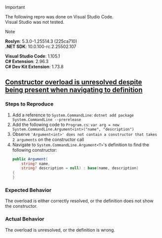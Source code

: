 > [!IMPORTANT]  
> The following repro was done on Visual Studio Code.  
> Visual Studio was not tested.  

> [!NOTE]  
> **Roslyn**: 5.3.0-1.25514.3 (225ca710)  
> **.NET SDK**: 10.0.100-rc.2.25502.107  
>  
> **Visual Studio Code**: 1.105.1  
> **C# Extension**: 2.96.3  
> **C# Dev Kit Extension**: 1.73.8  

## [Constructor overload is unresolved despite being present when navigating to definition](https://github.com/dotnet/roslyn/issues/80882)

### Steps to Reproduce

1. Add a reference to `System.CommandLine`: `dotnet add package System.CommandLine --prerelease`
2. Add the following code to `Program.cs`: `var arg = new System.CommandLine.Argument<int>("name", "description")`
3. Observe `'Argument<int>' does not contain a constructor that takes 2 arguments` on the constructor call
4. Navigate to `System.CommandLine.Argument<T>`'s definition to find the following constructor:
    ```cs
    public Argument(
        string? name, 
        string? description = null) : base(name, description)
    {
    }
    ```

### Expected Behavior

The overload is either correctly resolved, or the definition does not show the constructor.

### Actual Behavior

The overload is unresolved, or the definition is wrong.
